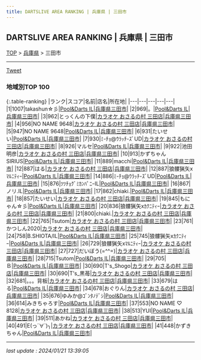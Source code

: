 ```yaml
---
title: DARTSLIVE AREA RANKING | 兵庫県 | 三田市
---
```

## DARTSLIVE AREA RANKING | 兵庫県 | 三田市

[TOP](/darts/rank/) > [兵庫県](/darts/rank/兵庫県/) > 三田市

___

<a href="https://twitter.com/share?ref_src=twsrc%5Etfw" data-text="DARTSLIVE AREA RANKING | 兵庫県三田市" class="twitter-share-button" data-via="DARTSLIVE" data-hashtags="DARTSLIVE" data-related="DARTSLIVE" data-show-count="false">Tweet</a>

### 地域別TOP 100

{:.table-ranking}
|ランク|スコア|名前|店名|所在地|
|---|---|---|---|---|
|1|1007|takashun☆彡|<a href="https://search.dartslive.com/jp/shop/f2ed1692309a49130d9b047a20a7ba1e">Pool&Darts IL</a>|<a href="/darts/rank/兵庫県/三田市">兵庫県三田市</a>|
|2|969|。|<a href="https://search.dartslive.com/jp/shop/f2ed1692309a49130d9b047a20a7ba1e">Pool&Darts IL</a>|<a href="/darts/rank/兵庫県/三田市">兵庫県三田市</a>|
|3|962|とっくんの下僕|<a href="https://search.dartslive.com/jp/shop/10c54b1fa80dfa1d0d9b047a20a7ba1e">カラオケ おさるの村 三田店</a>|<a href="/darts/rank/兵庫県/三田市">兵庫県三田市</a>|
|4|956|NO NAME 9648|<a href="https://search.dartslive.com/jp/shop/10c54b1fa80dfa1d0d9b047a20a7ba1e">カラオケ おさるの村 三田店</a>|<a href="/darts/rank/兵庫県/三田市">兵庫県三田市</a>|
|5|947|NO NAME 9648|<a href="https://search.dartslive.com/jp/shop/f2ed1692309a49130d9b047a20a7ba1e">Pool&Darts IL</a>|<a href="/darts/rank/兵庫県/三田市">兵庫県三田市</a>|
|6|931|たいせい|<a href="https://search.dartslive.com/jp/shop/f2ed1692309a49130d9b047a20a7ba1e">Pool&Darts IL</a>|<a href="/darts/rank/兵庫県/三田市">兵庫県三田市</a>|
|7|930|ﾐ-ﾁｮ@ｳﾗｯﾁ-ｽﾞUD|<a href="https://search.dartslive.com/jp/shop/10c54b1fa80dfa1d0d9b047a20a7ba1e">カラオケ おさるの村 三田店</a>|<a href="/darts/rank/兵庫県/三田市">兵庫県三田市</a>|
|8|926|マルセ|<a href="https://search.dartslive.com/jp/shop/f2ed1692309a49130d9b047a20a7ba1e">Pool&Darts IL</a>|<a href="/darts/rank/兵庫県/三田市">兵庫県三田市</a>|
|9|922|池田 明彦|<a href="https://search.dartslive.com/jp/shop/10c54b1fa80dfa1d0d9b047a20a7ba1e">カラオケ おさるの村 三田店</a>|<a href="/darts/rank/兵庫県/三田市">兵庫県三田市</a>|
|10|913|かずちゃんSIRIUS|<a href="https://search.dartslive.com/jp/shop/f2ed1692309a49130d9b047a20a7ba1e">Pool&Darts IL</a>|<a href="/darts/rank/兵庫県/三田市">兵庫県三田市</a>|
|11|889|macchi|<a href="https://search.dartslive.com/jp/shop/f2ed1692309a49130d9b047a20a7ba1e">Pool&Darts IL</a>|<a href="/darts/rank/兵庫県/三田市">兵庫県三田市</a>|
|12|887|はる|<a href="https://search.dartslive.com/jp/shop/10c54b1fa80dfa1d0d9b047a20a7ba1e">カラオケ おさるの村 三田店</a>|<a href="/darts/rank/兵庫県/三田市">兵庫県三田市</a>|
|12|887|狼髏猟矢xﾏﾙﾆﾃｨｰ|<a href="https://search.dartslive.com/jp/shop/f2ed1692309a49130d9b047a20a7ba1e">Pool&Darts IL</a>|<a href="/darts/rank/兵庫県/三田市">兵庫県三田市</a>|
|14|886|ﾐ-ﾁｮ@ｳﾗｯﾁ-ｽﾞUD|<a href="https://search.dartslive.com/jp/shop/f2ed1692309a49130d9b047a20a7ba1e">Pool&Darts IL</a>|<a href="/darts/rank/兵庫県/三田市">兵庫県三田市</a>|
|15|876|ﾂﾂﾁｮｸﾞﾐｶﾝﾊﾟﾆｰIL|<a href="https://search.dartslive.com/jp/shop/f2ed1692309a49130d9b047a20a7ba1e">Pool&Darts IL</a>|<a href="/darts/rank/兵庫県/三田市">兵庫県三田市</a>|
|16|867|ノリ.IL|<a href="https://search.dartslive.com/jp/shop/f2ed1692309a49130d9b047a20a7ba1e">Pool&Darts IL</a>|<a href="/darts/rank/兵庫県/三田市">兵庫県三田市</a>|
|17|862|chiaki.|<a href="https://search.dartslive.com/jp/shop/f2ed1692309a49130d9b047a20a7ba1e">Pool&Darts IL</a>|<a href="/darts/rank/兵庫県/三田市">兵庫県三田市</a>|
|18|857|たいせい|<a href="https://search.dartslive.com/jp/shop/10c54b1fa80dfa1d0d9b047a20a7ba1e">カラオケ おさるの村 三田店</a>|<a href="/darts/rank/兵庫県/三田市">兵庫県三田市</a>|
|19|845|もにゃん☆彡|<a href="https://search.dartslive.com/jp/shop/f2ed1692309a49130d9b047a20a7ba1e">Pool&Darts IL</a>|<a href="/darts/rank/兵庫県/三田市">兵庫県三田市</a>|
|20|836|狼髏猟矢xｶｸﾆﾃｨｰ|<a href="https://search.dartslive.com/jp/shop/10c54b1fa80dfa1d0d9b047a20a7ba1e">カラオケ おさるの村 三田店</a>|<a href="/darts/rank/兵庫県/三田市">兵庫県三田市</a>|
|21|800|chiaki.|<a href="https://search.dartslive.com/jp/shop/10c54b1fa80dfa1d0d9b047a20a7ba1e">カラオケ おさるの村 三田店</a>|<a href="/darts/rank/兵庫県/三田市">兵庫県三田市</a>|
|22|765|Tsutom|<a href="https://search.dartslive.com/jp/shop/10c54b1fa80dfa1d0d9b047a20a7ba1e">カラオケ おさるの村 三田店</a>|<a href="/darts/rank/兵庫県/三田市">兵庫県三田市</a>|
|23|761|かつしん2020|<a href="https://search.dartslive.com/jp/shop/10c54b1fa80dfa1d0d9b047a20a7ba1e">カラオケ おさるの村 三田店</a>|<a href="/darts/rank/兵庫県/三田市">兵庫県三田市</a>|
|24|758|B.SHIOTA/IL|<a href="https://search.dartslive.com/jp/shop/f2ed1692309a49130d9b047a20a7ba1e">Pool&Darts IL</a>|<a href="/darts/rank/兵庫県/三田市">兵庫県三田市</a>|
|25|745|狼髏猟矢xｶｸﾆﾃｨｰ|<a href="https://search.dartslive.com/jp/shop/f2ed1692309a49130d9b047a20a7ba1e">Pool&Darts IL</a>|<a href="/darts/rank/兵庫県/三田市">兵庫県三田市</a>|
|26|729|狼髏猟矢xﾏﾙﾆﾃｨｰ|<a href="https://search.dartslive.com/jp/shop/10c54b1fa80dfa1d0d9b047a20a7ba1e">カラオケ おさるの村 三田店</a>|<a href="/darts/rank/兵庫県/三田市">兵庫県三田市</a>|
|27|727|だいぼう(=^^=)|<a href="https://search.dartslive.com/jp/shop/10c54b1fa80dfa1d0d9b047a20a7ba1e">カラオケ おさるの村 三田店</a>|<a href="/darts/rank/兵庫県/三田市">兵庫県三田市</a>|
|28|715|Tsutom|<a href="https://search.dartslive.com/jp/shop/f2ed1692309a49130d9b047a20a7ba1e">Pool&Darts IL</a>|<a href="/darts/rank/兵庫県/三田市">兵庫県三田市</a>|
|29|705|Ｂ|<a href="https://search.dartslive.com/jp/shop/f2ed1692309a49130d9b047a20a7ba1e">Pool&Darts IL</a>|<a href="/darts/rank/兵庫県/三田市">兵庫県三田市</a>|
|30|690|T&#x27;s_Shogo|<a href="https://search.dartslive.com/jp/shop/10c54b1fa80dfa1d0d9b047a20a7ba1e">カラオケ おさるの村 三田店</a>|<a href="/darts/rank/兵庫県/三田市">兵庫県三田市</a>|
|30|690|T&#x27;s_黒苺|<a href="https://search.dartslive.com/jp/shop/10c54b1fa80dfa1d0d9b047a20a7ba1e">カラオケ おさるの村 三田店</a>|<a href="/darts/rank/兵庫県/三田市">兵庫県三田市</a>|
|32|681|。。。背板|<a href="https://search.dartslive.com/jp/shop/10c54b1fa80dfa1d0d9b047a20a7ba1e">カラオケ おさるの村 三田店</a>|<a href="/darts/rank/兵庫県/三田市">兵庫県三田市</a>|
|33|679|はる|<a href="https://search.dartslive.com/jp/shop/f2ed1692309a49130d9b047a20a7ba1e">Pool&Darts IL</a>|<a href="/darts/rank/兵庫県/三田市">兵庫県三田市</a>|
|34|678|おぐりん|<a href="https://search.dartslive.com/jp/shop/10c54b1fa80dfa1d0d9b047a20a7ba1e">カラオケ おさるの村 三田店</a>|<a href="/darts/rank/兵庫県/三田市">兵庫県三田市</a>|
|35|676|ゆみか@ｺﾞﾝﾀﾉﾃﾞｼ|<a href="https://search.dartslive.com/jp/shop/f2ed1692309a49130d9b047a20a7ba1e">Pool&Darts IL</a>|<a href="/darts/rank/兵庫県/三田市">兵庫県三田市</a>|
|36|614|みきちゃろす|<a href="https://search.dartslive.com/jp/shop/f2ed1692309a49130d9b047a20a7ba1e">Pool&Darts IL</a>|<a href="/darts/rank/兵庫県/三田市">兵庫県三田市</a>|
|37|553|NO NAME ♡ 8128|<a href="https://search.dartslive.com/jp/shop/10c54b1fa80dfa1d0d9b047a20a7ba1e">カラオケ おさるの村 三田店</a>|<a href="/darts/rank/兵庫県/三田市">兵庫県三田市</a>|
|38|513|YUI|<a href="https://search.dartslive.com/jp/shop/f2ed1692309a49130d9b047a20a7ba1e">Pool&Darts IL</a>|<a href="/darts/rank/兵庫県/三田市">兵庫県三田市</a>|
|39|511|あかね|<a href="https://search.dartslive.com/jp/shop/10c54b1fa80dfa1d0d9b047a20a7ba1e">カラオケ おさるの村 三田店</a>|<a href="/darts/rank/兵庫県/三田市">兵庫県三田市</a>|
|40|491|E(っ´∀`)╮|<a href="https://search.dartslive.com/jp/shop/10c54b1fa80dfa1d0d9b047a20a7ba1e">カラオケ おさるの村 三田店</a>|<a href="/darts/rank/兵庫県/三田市">兵庫県三田市</a>|
|41|448|かずきちゃん|<a href="https://search.dartslive.com/jp/shop/f2ed1692309a49130d9b047a20a7ba1e">Pool&Darts IL</a>|<a href="/darts/rank/兵庫県/三田市">兵庫県三田市</a>|



___

_last update : 2024/01/21 13:39:05_


<script src="https://cdnjs.cloudflare.com/ajax/libs/jquery/3.6.1/jquery.min.js" integrity="sha512-aVKKRRi/Q/YV+4mjoKBsE4x3H+BkegoM/em46NNlCqNTmUYADjBbeNefNxYV7giUp0VxICtqdrbqU7iVaeZNXA==" crossorigin="anonymous" referrerpolicy="no-referrer"></script>
<script src="https://cdnjs.cloudflare.com/ajax/libs/jquery.tablesorter/2.31.3/js/jquery.tablesorter.min.js" integrity="sha512-qzgd5cYSZcosqpzpn7zF2ZId8f/8CHmFKZ8j7mU4OUXTNRd5g+ZHBPsgKEwoqxCtdQvExE5LprwwPAgoicguNg==" crossorigin="anonymous" referrerpolicy="no-referrer"></script>
<link rel="stylesheet" href="https://cdnjs.cloudflare.com/ajax/libs/jquery.tablesorter/2.31.3/css/theme.default.min.css" integrity="sha512-wghhOJkjQX0Lh3NSWvNKeZ0ZpNn+SPVXX1Qyc9OCaogADktxrBiBdKGDoqVUOyhStvMBmJQ8ZdMHiR3wuEq8+w==" crossorigin="anonymous" referrerpolicy="no-referrer" />
<script>
$(function() {
    $(".table-ranking").tablesorter({sortList:[[0, 0]]});
});
</script>

<script async src="https://platform.twitter.com/widgets.js" charset="utf-8"></script>